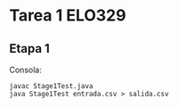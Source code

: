 # Tarea 1 ELO329

## Etapa 1

Consola:

```
javac Stage1Test.java
java Stage1Test entrada.csv > salida.csv
```
